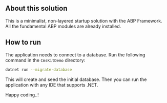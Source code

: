 ## About this solution

This is a minimalist, non-layered startup solution with the ABP Framework. All the fundamental ABP modules are already installed.

## How to run

The application needs to connect to a database. Run the following command in the `CmsKitDemo` directory:

````bash
dotnet run --migrate-database
````

This will create and seed the initial database. Then you can run the application with any IDE that supports .NET.

Happy coding..!



